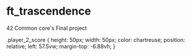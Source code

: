 # ft_trascendence
42 Common core's Final project

.player_2_score {
    height: 50px;
    width: 50px;
    color: chartreuse;
    position: relative;
    left: 57.5vw;
    margin-top: -6.88vh;
}